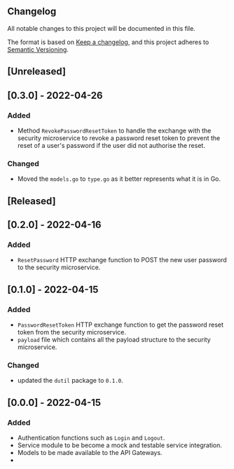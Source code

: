 ## Changelog
All notable changes to this project will be documented in this file.

The format is based on [Keep a changelog](https://keepachangelog.com/en/1.0.0/),
and this project adheres to [Semantic Versioning](https://semver.org/spec/v2.0.0.html).

## [Unreleased]
## [0.3.0] - 2022-04-26
### Added
- Method `RevokePasswordResetToken` to handle the exchange with the 
security microservice to revoke a password reset token to prevent the reset
of a user's password if the user did not authorise the reset.

### Changed
- Moved the `models.go` to `type.go` as it better represents what it is 
in Go.

## [Released]
## [0.2.0] - 2022-04-16
### Added
- `ResetPassword` HTTP exchange function to POST the new user password to
the security microservice.

## [0.1.0] - 2022-04-15
### Added
- `PasswordResetToken` HTTP exchange function to get the password reset
token from the security microservice.
- `payload` file which contains all the payload structure to the security
microservice.

### Changed
- updated the `dutil` package to `0.1.0`.

## [0.0.0] - 2022-04-15
### Added
- Authentication functions such as `Login` and `Logout`.
- Service module to be become a mock and testable service integration.
- Models to be made available to the API Gateways.
- 
